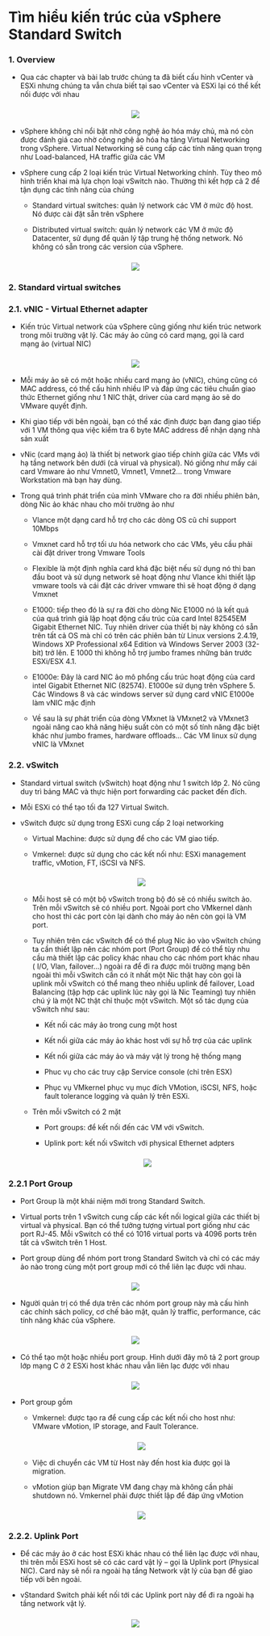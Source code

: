 # Tìm hiểu kiến trúc của vSphere Standard Switch

### 1. Overview

- Qua các chapter và bài lab trước chúng ta đã biết cấu hình vCenter và ESXi nhưng chúng ta vẫn chưa biết tại sao vCenter và ESXi lại có thể kết nối được với nhau

<h3 align="center"><img src="../Images/vSwitch/1.png"></h3>

- vSphere không chỉ nổi bật nhờ công nghệ ảo hóa máy chủ, mà nó còn được đánh giá cao nhờ công nghệ ảo hóa hạ tâng Virtual Networking trong vSphere. Virtual Networking sẽ cung cấp các tính năng quan trọng như Load-balanced, HA traffic giữa các VM

- vSphere cung cấp 2 loại kiến trúc Virtual Networking chính. Tùy theo mô hình triển khai mà lựa chọn loại vSwitch nào. Thường thì kết hợp cả 2 để tận dụng các tính năng của chúng

    - Standard virtual switches: quản lý network các VM ở mức độ host. Nó được cài đặt sẵn trên vSphere
    
    - Distributed virtual switch: quản lý network các VM ở mức độ Datacenter, sử dụng để quản lý tập trung hệ thống network. Nó không có sẵn trong các version của vSphere.

<h3 align="center"><img src="../Images/vSwitch/2.png"></h3>  

### 2. Standard virtual switches

### 2.1. vNIC - Virtual Ethernet adapter

- Kiến trúc Virtual network của vSphere cũng giống như kiến trúc network trong môi trường vật lý. Các máy ảo cũng có card mạng, gọi là card mạng ảo (virtual NIC)

<h3 align="center"><img src="../Images/vSwitch/3.png"></h3>  

- Mỗi máy ảo sẽ có một hoặc nhiều card mạng ảo (vNIC), chúng cũng có MAC address, có thể cấu hình nhiều IP và đáp ứng các tiêu chuẩn giao thức Ethernet giống như 1 NIC thật, driver của card mạng ảo sẽ do VMware quyết định.

- Khi giao tiếp với bên ngoài, bạn có thể xác định được bạn đang giao tiếp với 1 VM thông qua việc kiểm tra 6 byte MAC address để nhận dạng nhà sản xuất

- vNic (card mạng ảo) là thiết bị network giao tiếp chính giữa các VMs với hạ tầng network bên dưới (cả virual và physical). Nó giống như mấy cái card Vmware ảo như Vmnet0, Vmnet1, Vmnet2… trong Vmware Workstation mà bạn hay dùng.

- Trong quá trình phát triển của mình VMware cho ra đời nhiều phiên bản, dòng Nic ảo khác nhau cho môi trường ảo như

    - Vlance một dạng card hỗ trợ cho các dòng OS cũ chỉ support 10Mbps

    - Vmxnet card hỗ trợ tối ưu hóa network cho các VMs, yêu cầu phải cài đặt driver trong Vmware Tools
    
    - Flexible là một định nghĩa card khá đặc biệt nếu sử dụng nó thì ban đầu boot và sử dụng network sẽ hoạt động như Vlance khi thiết lập vmware tools và cái đặt các driver vmware thì sẽ hoạt động ở dạng Vmxnet
    
    - E1000: tiếp theo đó là sự ra đời cho dòng Nic E1000 nó là kết quả của quá trình giả lập hoạt động cấu trúc của card Intel 82545EM Gigabit Ethernet NIC. Tuy nhiên driver của thiết bị này không có sẵn trên tất cả OS mà chỉ có trên các phiên bản từ Linux versions 2.4.19, Windows XP Professional x64 Edition và Windows Server 2003 (32-bit) trở lên. E 1000 thì không hỗ trợ jumbo frames những bản trước ESXi/ESX 4.1.
    
    - E1000e: Đây là card NIC ảo mô phổng cấu trúc hoạt động của card intel Gigabit Ethernet NIC (82574). E1000e sử dụng trên vSphere 5. Các Windows 8 và các windows server sử dụng card vNIC E1000e làm vNIC mặc định
    
    - Về sau là sự phát triển của dòng VMxnet là VMxnet2 và VMxnet3 ngoài nâng cao khả năng hiệu suất còn có một số tính năng đặc biệt khác như jumbo frames, hardware offloads… Các VM linux sử dụng vNIC là VMxnet

### 2.2. vSwitch

- Standard virtual switch (vSwitch) hoạt động như 1 switch lớp 2. Nó cũng duy trì bảng MAC và thực hiện port forwarding các packet đến đích.

- Mỗi ESXi có thể tạo tối đa 127 Virtual Switch.

- vSwitch được sử dụng trong ESXi cung cấp 2 loại networking
    
    - Virtual Machine: được sử dụng để cho các VM giao tiếp.
    
    - Vmkernel: được sử dụng cho các kết nối như: ESXi management traffic, vMotion, FT, iSCSI và NFS.

    <h3 align="center"><img src="../Images/vSwitch/4.png"></h3>  

    - Mỗi host sẽ có một bộ vSwitch trong bộ đó sẽ có nhiều switch ảo. Trên mỗi vSwitch sẽ có nhiều port. Ngoài port cho VMkernel dành cho host thì các port còn lại dành cho máy ảo nên còn gọi là VM port.

    - Tuy nhiên trên các vSwitch để có thể plug Nic ảo vào vSwitch chúng ta cần thiết lập nên các nhóm port (Port Group) để có thể tùy nhu cầu mà thiết lập các policy khác nhau cho các nhóm port khác nhau ( I/O, Vlan, failover…) ngoài ra để đi ra được môi trường mạng bên ngoài thì mỗi vSwitch cần có ít nhất một Nic thật hay còn gọi là uplink mỗi vSwitch có thể mang theo nhiều uplink để failover, Load Balancing (tập hợp các uplink lúc này gọi là Nic Teaming) tuy nhiên chú ý là một NC thật chỉ thuộc một vSwitch. Một số tác dụng của vSwitch như sau:
    
        - Kết nối các máy ảo trong cung một host
        
        - Kết nối giữa các máy ảo khác host với sự hỗ trợ của các uplink

        - Kết nối giữa các máy ảo và máy vật lý trong hệ thống mạng

        - Phuc vụ cho các truy cập Service console (chỉ trên ESX)

        - Phục vụ VMkernel phục vụ mục đích VMotion, iSCSI, NFS, hoặc fault tolerance logging và quản lý trên ESXi.

    - Trên mỗi vSwitch có 2 mặt
        
        - Port groups: để kết nối đến các VM với vSwitch.
        
        - Uplink port: kết nối vSwitch với physical Ethernet adpters

        <h3 align="center"><img src="../Images/vSwitch/5.png"></h3>

### 2.2.1 Port Group

- Port Group là một khái niệm mới trong Standard Switch.

- Virtual ports trên 1 vSwitch cung cấp các kết nối logical giữa các thiết bị virtual và physical. Bạn có thể tưởng tượng virtual port giống như các port RJ-45. Mỗi vSwitch có thể có 1016 virtual ports và 4096 ports trên tất cả vSwitch trên 1 Host.

- Port group dùng để nhóm port trong Standard Switch và chỉ có các máy ảo nào trong cùng một port group mới có thể liên lạc được với nhau.

<h3 align="center"><img src="../Images/vSwitch/6.png"></h3>

- Người quản trị có thể dựa trên các nhóm port group này mà cấu hình các chính sách policy, cơ chế bảo mật, quản lý traffic, performance, các tính năng khác của vSphere.

<h3 align="center"><img src="../Images/vSwitch/4.png"></h3>

- Có thể tạo một hoặc nhiều port group. Hình dưới đây mô tả 2 port group lớp mạng C ở 2 ESXi host khác nhau vẫn liên lạc được với nhau

<h3 align="center"><img src="../Images/vSwitch/7.png"></h3>

- Port group gồm

    - Vmkernel: được tạo ra để cung cấp các kết nối cho host như: VMware vMotion, IP storage, and Fault Tolerance.

    <h3 align="center"><img src="../Images/vSwitch/8.png"></h3>

    - Việc di chuyển các VM từ Host này đến host kia được gọi là migration.
    
    - vMotion giúp bạn Migrate VM đang chạy mà không cần phải shutdown nó. Vmkernel phải được thiết lập để đáp ứng vMotion

    <h3 align="center"><img src="../Images/vSwitch/9.png"></h3>

### 2.2.2. Uplink Port

- Để các máy ảo ở các host ESXi khác nhau có thể liên lạc được với nhau, thì trên mỗi ESXi host sẽ có các card vật lý – gọi là Uplink port (Physical NIC). Card này sẽ nối ra ngoài hạ tầng Network vật lý của bạn để giao tiếp với bên ngoài.

- vStandard Switch phải kết nối tới các Uplink port này để đi ra ngoài hạ tầng network vật lý.

<h3 align="center"><img src="../Images/vSwitch/10.png"></h3>
